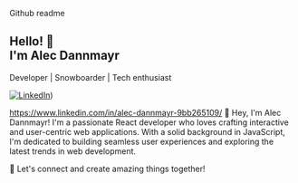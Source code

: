 Github readme

## Hello! 👋<br /> I'm Alec Dannmayr

Developer | Snowboarder | Tech enthusiast 

[![LinkedIn](https://img.shields.io/badge/-LinkedIn-blue?style=flat&logo=Linkedin&logoColor=white)]([https://www.linkedin.com/in/alec-dannmayr-9bb265109/))

https://www.linkedin.com/in/alec-dannmayr-9bb265109/
👋 Hey, I'm Alec Dannmayr! I'm a passionate React developer who loves crafting interactive and user-centric web applications. With a solid background in JavaScript, I'm dedicated to building seamless user experiences and exploring the latest trends in web development.

🚀 Let's connect and create amazing things together!
